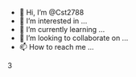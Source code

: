 - 👋 Hi, I’m @Cst2788
- 👀 I’m interested in ...
- 🌱 I’m currently learning ...
- 💞️ I’m looking to collaborate on ...
- 📫 How to reach me ...

<!---
Cst2788/Cst2788 is a ✨ special ✨ repository because its `README.md` (this file) appears on your GitHub profile.
You can click the Preview link to take a look at your changes.
---> 3

